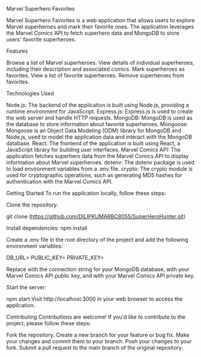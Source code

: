 Marvel Superhero Favorites


Marvel Superhero Favorites is a web application that allows users to explore Marvel superheroes and mark their favorite ones. The application leverages the Marvel Comics API to fetch superhero data and MongoDB to store users' favorite superheroes.

Features

Browse a list of Marvel superheroes.
View details of individual superheroes, including their description and associated comics.
Mark superheroes as favorites.
View a list of favorite superheroes.
Remove superheroes from favorites.


Technologies Used

Node.js: The backend of the application is built using Node.js, providing a runtime environment for JavaScript.
Express.js: Express.js is used to create the web server and handle HTTP requests.
MongoDB: MongoDB is used as the database to store information about favorite superheroes.
Mongoose: Mongoose is an Object Data Modeling (ODM) library for MongoDB and Node.js, used to model the application data and interact with the MongoDB database.
React: The frontend of the application is built using React, a JavaScript library for building user interfaces.
Marvel Comics API: The application fetches superhero data from the Marvel Comics API to display information about Marvel superheroes.
dotenv: The dotenv package is used to load environment variables from a .env file.
crypto: The crypto module is used for cryptographic operations, such as generating MD5 hashes for authentication with the Marvel Comics API.


Getting Started
To run the application locally, follow these steps:

Clone the repository:

git clone (https://github.com/DILIPKUMARBC8055/SuperHeroHunter.git)

Install dependencies:
npm install


Create a .env file in the root directory of the project and add the following environment variables:

DB_URL=<your-mongodb-connection-string>
PUBLIC_KEY=<your-marvel-public-key>
PRIVATE_KEY=<your-marvel-private-key>

Replace <your-mongodb-connection-string> with the connection string for your MongoDB database, <your-marvel-public-key> with your Marvel Comics API public key, and <your-marvel-private-key> with your Marvel Comics API private key.

Start the server:

npm start
Visit http://localhost:3000 in your web browser to access the application.


Contributing
Contributions are welcome! If you'd like to contribute to the project, please follow these steps:

Fork the repository.
Create a new branch for your feature or bug fix.
Make your changes and commit them to your branch.
Push your changes to your fork.
Submit a pull request to the main branch of the original repository.
